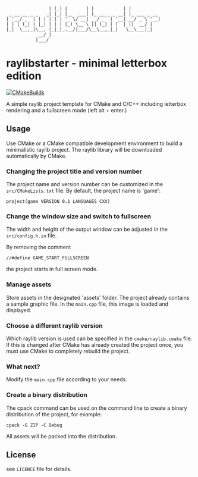 ```
                | (_) |       | |           | |           
 _ __ __ _ _   _| |_| |__  ___| |_ __ _ _ __| |_ ___ _ __ 
| '__/ _` | | | | | | '_ \/ __| __/ _` | '__| __/ _ \ '__|
| | | (_| | |_| | | | |_) \__ \ || (_| | |  | ||  __/ |   
|_|  \__,_|\__, |_|_|_.__/|___/\__\__,_|_|   \__\___|_|   
            __/ |                                         
           |___/  
```

# raylibstarter - minimal letterbox edition

[![CMakeBuilds](https://github.com/chfhhd/raylibstarter-minimal/actions/workflows/cmake.yml/badge.svg)](https://github.com/chfhhd/raylibstarter/actions/workflows/cmake.yml)

A simple raylib project template for CMake and C/C++ including letterbox rendering and a fullscreen mode (left alt + enter.)

## Usage

Use CMake or a CMake compatible development environment to build a minimalistic raylib project. The raylib library will be downloaded automatically by CMake.

### Changing the project title and version number

The project name and version number can be customized in the `src/CMakeLists.txt` file. By default, the project name is 'game':

```
project(game VERSION 0.1 LANGUAGES CXX)
```

### Change the window size and switch to fullscreen

The width and height of the output window can be adjusted in the `src/config.h.in` file.

By removing the comment

```
//#define GAME_START_FULLSCREEN
```

the project starts in full screen mode.

### Manage assets

Store assets in the designated 'assets' folder. The project already contains a sample graphic file. In the `main.cpp` file, this image is loaded and displayed.

### Choose a different raylib version

Which raylib version is used can be specified in the `cmake/raylib.cmake` file. If this is changed after CMake has already created the project once, you must use CMake to completely rebuild the project.

### What next?

Modify the `main.cpp` file according to your needs.

### Create a binary distribution

The cpack command can be used on the command line to create a binary distribution of the project, for example:

```
cpack -G ZIP -C Debug
```

All assets will be packed into the distribution.

## License

see `LICENCE` file for details.
